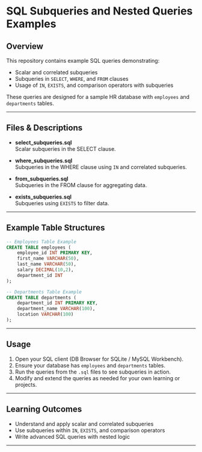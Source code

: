 # SQL Subqueries and Nested Queries Examples

## Overview

This repository contains example SQL queries demonstrating:
- Scalar and correlated subqueries
- Subqueries in `SELECT`, `WHERE`, and `FROM` clauses
- Usage of `IN`, `EXISTS`, and comparison operators with subqueries

These queries are designed for a sample HR database with `employees` and `departments` tables.

---

## Files & Descriptions

- **select_subqueries.sql**  
  Scalar subqueries in the SELECT clause.

- **where_subqueries.sql**  
  Subqueries in the WHERE clause using `IN` and correlated subqueries.

- **from_subqueries.sql**  
  Subqueries in the FROM clause for aggregating data.

- **exists_subqueries.sql**  
  Subqueries using `EXISTS` to filter data.

---

## Example Table Structures

```sql
-- Employees Table Example
CREATE TABLE employees (
    employee_id INT PRIMARY KEY,
    first_name VARCHAR(50),
    last_name VARCHAR(50),
    salary DECIMAL(10,2),
    department_id INT
);

-- Departments Table Example
CREATE TABLE departments (
    department_id INT PRIMARY KEY,
    department_name VARCHAR(100),
    location VARCHAR(100)
);
```

---

## Usage

1. Open your SQL client (DB Browser for SQLite / MySQL Workbench).
2. Ensure your database has `employees` and `departments` tables.
3. Run the queries from the `.sql` files to see subqueries in action.
4. Modify and extend the queries as needed for your own learning or projects.

---

## Learning Outcomes

- Understand and apply scalar and correlated subqueries
- Use subqueries within `IN`, `EXISTS`, and comparison operators
- Write advanced SQL queries with nested logic

---